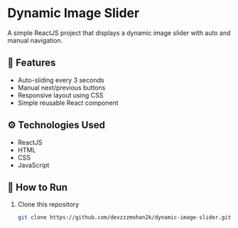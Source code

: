 # Dynamic Image Slider

A simple ReactJS project that displays a dynamic image slider with auto and manual navigation.

## 🧠 Features
- Auto-sliding every 3 seconds
- Manual next/previous buttons
- Responsive layout using CSS
- Simple reusable React component

## ⚙ Technologies Used
- ReactJS
- HTML
- CSS
- JavaScript

## 🚀 How to Run
1. Clone this repository  
   ```bash
   git clone https://github.com/devzzzmohan2k/dynamic-image-slider.git

   
   
